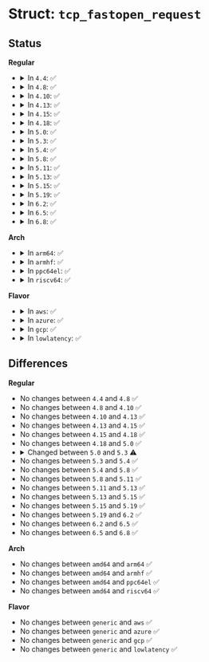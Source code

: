 # Struct: <code>tcp_fastopen_request</code>

## Status
<b>Regular</b>
<ul>
<li>
<details>
<summary>In <code>4.4</code>: ✅</summary>

```c
struct tcp_fastopen_request {
    struct tcp_fastopen_cookie cookie;
    struct msghdr *data;
    size_t size;
    int copied;
};
```
</details>
</li>
<li>
<details>
<summary>In <code>4.8</code>: ✅</summary>

```c
struct tcp_fastopen_request {
    struct tcp_fastopen_cookie cookie;
    struct msghdr *data;
    size_t size;
    int copied;
};
```
</details>
</li>
<li>
<details>
<summary>In <code>4.10</code>: ✅</summary>

```c
struct tcp_fastopen_request {
    struct tcp_fastopen_cookie cookie;
    struct msghdr *data;
    size_t size;
    int copied;
};
```
</details>
</li>
<li>
<details>
<summary>In <code>4.13</code>: ✅</summary>

```c
struct tcp_fastopen_request {
    struct tcp_fastopen_cookie cookie;
    struct msghdr *data;
    size_t size;
    int copied;
};
```
</details>
</li>
<li>
<details>
<summary>In <code>4.15</code>: ✅</summary>

```c
struct tcp_fastopen_request {
    struct tcp_fastopen_cookie cookie;
    struct msghdr *data;
    size_t size;
    int copied;
};
```
</details>
</li>
<li>
<details>
<summary>In <code>4.18</code>: ✅</summary>

```c
struct tcp_fastopen_request {
    struct tcp_fastopen_cookie cookie;
    struct msghdr *data;
    size_t size;
    int copied;
};
```
</details>
</li>
<li>
<details>
<summary>In <code>5.0</code>: ✅</summary>

```c
struct tcp_fastopen_request {
    struct tcp_fastopen_cookie cookie;
    struct msghdr *data;
    size_t size;
    int copied;
};
```
</details>
</li>
<li>
<details>
<summary>In <code>5.3</code>: ✅</summary>

```c
struct tcp_fastopen_request {
    struct tcp_fastopen_cookie cookie;
    struct msghdr *data;
    size_t size;
    int copied;
    struct ubuf_info *uarg;
};
```
</details>
</li>
<li>
<details>
<summary>In <code>5.4</code>: ✅</summary>

```c
struct tcp_fastopen_request {
    struct tcp_fastopen_cookie cookie;
    struct msghdr *data;
    size_t size;
    int copied;
    struct ubuf_info *uarg;
};
```
</details>
</li>
<li>
<details>
<summary>In <code>5.8</code>: ✅</summary>

```c
struct tcp_fastopen_request {
    struct tcp_fastopen_cookie cookie;
    struct msghdr *data;
    size_t size;
    int copied;
    struct ubuf_info *uarg;
};
```
</details>
</li>
<li>
<details>
<summary>In <code>5.11</code>: ✅</summary>

```c
struct tcp_fastopen_request {
    struct tcp_fastopen_cookie cookie;
    struct msghdr *data;
    size_t size;
    int copied;
    struct ubuf_info *uarg;
};
```
</details>
</li>
<li>
<details>
<summary>In <code>5.13</code>: ✅</summary>

```c
struct tcp_fastopen_request {
    struct tcp_fastopen_cookie cookie;
    struct msghdr *data;
    size_t size;
    int copied;
    struct ubuf_info *uarg;
};
```
</details>
</li>
<li>
<details>
<summary>In <code>5.15</code>: ✅</summary>

```c
struct tcp_fastopen_request {
    struct tcp_fastopen_cookie cookie;
    struct msghdr *data;
    size_t size;
    int copied;
    struct ubuf_info *uarg;
};
```
</details>
</li>
<li>
<details>
<summary>In <code>5.19</code>: ✅</summary>

```c
struct tcp_fastopen_request {
    struct tcp_fastopen_cookie cookie;
    struct msghdr *data;
    size_t size;
    int copied;
    struct ubuf_info *uarg;
};
```
</details>
</li>
<li>
<details>
<summary>In <code>6.2</code>: ✅</summary>

```c
struct tcp_fastopen_request {
    struct tcp_fastopen_cookie cookie;
    struct msghdr *data;
    size_t size;
    int copied;
    struct ubuf_info *uarg;
};
```
</details>
</li>
<li>
<details>
<summary>In <code>6.5</code>: ✅</summary>

```c
struct tcp_fastopen_request {
    struct tcp_fastopen_cookie cookie;
    struct msghdr *data;
    size_t size;
    int copied;
    struct ubuf_info *uarg;
};
```
</details>
</li>
<li>
<details>
<summary>In <code>6.8</code>: ✅</summary>

```c
struct tcp_fastopen_request {
    struct tcp_fastopen_cookie cookie;
    struct msghdr *data;
    size_t size;
    int copied;
    struct ubuf_info *uarg;
};
```
</details>
</li>
</ul>
<b>Arch</b>
<ul>
<li>
<details>
<summary>In <code>arm64</code>: ✅</summary>

```c
struct tcp_fastopen_request {
    struct tcp_fastopen_cookie cookie;
    struct msghdr *data;
    size_t size;
    int copied;
    struct ubuf_info *uarg;
};
```
</details>
</li>
<li>
<details>
<summary>In <code>armhf</code>: ✅</summary>

```c
struct tcp_fastopen_request {
    struct tcp_fastopen_cookie cookie;
    struct msghdr *data;
    size_t size;
    int copied;
    struct ubuf_info *uarg;
};
```
</details>
</li>
<li>
<details>
<summary>In <code>ppc64el</code>: ✅</summary>

```c
struct tcp_fastopen_request {
    struct tcp_fastopen_cookie cookie;
    struct msghdr *data;
    size_t size;
    int copied;
    struct ubuf_info *uarg;
};
```
</details>
</li>
<li>
<details>
<summary>In <code>riscv64</code>: ✅</summary>

```c
struct tcp_fastopen_request {
    struct tcp_fastopen_cookie cookie;
    struct msghdr *data;
    size_t size;
    int copied;
    struct ubuf_info *uarg;
};
```
</details>
</li>
</ul>
<b>Flavor</b>
<ul>
<li>
<details>
<summary>In <code>aws</code>: ✅</summary>

```c
struct tcp_fastopen_request {
    struct tcp_fastopen_cookie cookie;
    struct msghdr *data;
    size_t size;
    int copied;
    struct ubuf_info *uarg;
};
```
</details>
</li>
<li>
<details>
<summary>In <code>azure</code>: ✅</summary>

```c
struct tcp_fastopen_request {
    struct tcp_fastopen_cookie cookie;
    struct msghdr *data;
    size_t size;
    int copied;
    struct ubuf_info *uarg;
};
```
</details>
</li>
<li>
<details>
<summary>In <code>gcp</code>: ✅</summary>

```c
struct tcp_fastopen_request {
    struct tcp_fastopen_cookie cookie;
    struct msghdr *data;
    size_t size;
    int copied;
    struct ubuf_info *uarg;
};
```
</details>
</li>
<li>
<details>
<summary>In <code>lowlatency</code>: ✅</summary>

```c
struct tcp_fastopen_request {
    struct tcp_fastopen_cookie cookie;
    struct msghdr *data;
    size_t size;
    int copied;
    struct ubuf_info *uarg;
};
```
</details>
</li>
</ul>

## Differences
<b>Regular</b>
<ul>
<li>
No changes between <code>4.4</code> and <code>4.8</code> ✅
</li>
<li>
No changes between <code>4.8</code> and <code>4.10</code> ✅
</li>
<li>
No changes between <code>4.10</code> and <code>4.13</code> ✅
</li>
<li>
No changes between <code>4.13</code> and <code>4.15</code> ✅
</li>
<li>
No changes between <code>4.15</code> and <code>4.18</code> ✅
</li>
<li>
No changes between <code>4.18</code> and <code>5.0</code> ✅
</li>
<li>
<details>
<summary>Changed between <code>5.0</code> and <code>5.3</code> ⚠️</summary>
<ul>
<li>
<b>Field added. </b>
<code>struct ubuf_info *uarg</code>
</li>
</ul>
</details>
</li>
<li>
No changes between <code>5.3</code> and <code>5.4</code> ✅
</li>
<li>
No changes between <code>5.4</code> and <code>5.8</code> ✅
</li>
<li>
No changes between <code>5.8</code> and <code>5.11</code> ✅
</li>
<li>
No changes between <code>5.11</code> and <code>5.13</code> ✅
</li>
<li>
No changes between <code>5.13</code> and <code>5.15</code> ✅
</li>
<li>
No changes between <code>5.15</code> and <code>5.19</code> ✅
</li>
<li>
No changes between <code>5.19</code> and <code>6.2</code> ✅
</li>
<li>
No changes between <code>6.2</code> and <code>6.5</code> ✅
</li>
<li>
No changes between <code>6.5</code> and <code>6.8</code> ✅
</li>
</ul>
<b>Arch</b>
<ul>
<li>
No changes between <code>amd64</code> and <code>arm64</code> ✅
</li>
<li>
No changes between <code>amd64</code> and <code>armhf</code> ✅
</li>
<li>
No changes between <code>amd64</code> and <code>ppc64el</code> ✅
</li>
<li>
No changes between <code>amd64</code> and <code>riscv64</code> ✅
</li>
</ul>
<b>Flavor</b>
<ul>
<li>
No changes between <code>generic</code> and <code>aws</code> ✅
</li>
<li>
No changes between <code>generic</code> and <code>azure</code> ✅
</li>
<li>
No changes between <code>generic</code> and <code>gcp</code> ✅
</li>
<li>
No changes between <code>generic</code> and <code>lowlatency</code> ✅
</li>
</ul>
